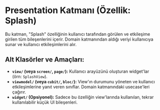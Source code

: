 # Presentation Katmanı (Özellik: Splash)

Bu katman, "Splash" özelliğinin kullanıcı tarafından görülen ve etkileşime girilen tüm bileşenlerini içerir. Domain katmanından aldığı veriyi kullanıcıya sunar ve kullanıcı etkileşimlerini alır.

## Alt Klasörler ve Amaçları:

- **`view/` (veya `screen/`, `page/`):** Kullanıcı arayüzünü oluşturan widget'lar (örn: `SplashView`).
- **`viewmodel/` (veya `cubit/`, `bloc/`):** View'ın durumunu yöneten ve kullanıcı etkileşimlerine yanıt veren sınıflar. Domain katmanındaki usecase'leri çağırır.
- **`widget/` (Opsiyonel):** Sadece bu özelliğin view'larında kullanılan, tekrar kullanılabilir küçük UI bileşenleri.
